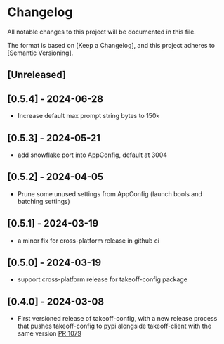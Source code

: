# Changelog

All notable changes to this project will be documented in this file.

The format is based on [Keep a Changelog],
and this project adheres to [Semantic Versioning].

## [Unreleased]

## [0.5.4] - 2024-06-28
- Increase default max prompt string bytes to 150k

## [0.5.3] - 2024-05-21
- add snowflake port into AppConfig, default at 3004

## [0.5.2] - 2024-04-05
- Prune some unused settings from AppConfig (launch bools and batching settings)

## [0.5.1] - 2024-03-19

- a minor fix for cross-platform release in github ci

## [0.5.0] - 2024-03-19

- support cross-platform release for takeoff-config package

## [0.4.0] - 2024-03-08

- First versioned release of takeoff-config, with a new release process that pushes takeoff-config to pypi alongside takeoff-client with the same version [PR 1079](https://github.com/TNBase/pantheon/pull/1079)
